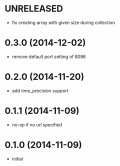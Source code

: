 # UNRELEASED

* fix creating array with given size during collection

# 0.3.0 (2014-12-02)

  * remove default port setting of 8086

# 0.2.0 (2014-11-20)

  * add time_precision support

# 0.1.1 (2014-11-09)

  * no-op if no url specified

# 0.1.0 (2014-11-09)

  * initial

